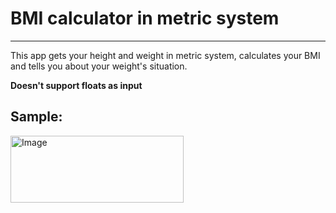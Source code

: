 # BMI calculator in metric system
---
This app gets your height and weight in metric system, calculates your BMI and tells you about your weight's situation.

**Doesn't support floats as input**


## Sample:

<img width="277" height="107" alt="Image" src="https://github.com/user-attachments/assets/2b3262b4-c803-494e-8555-ae38c3f7605d" />
